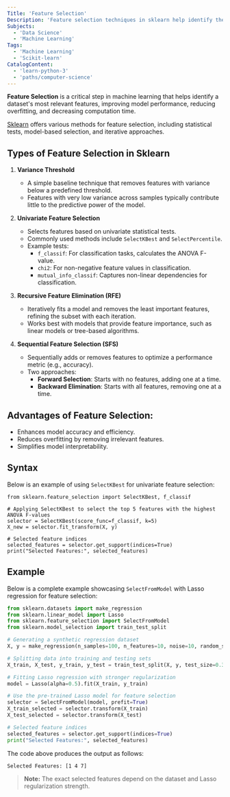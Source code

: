 ```yaml
---
Title: 'Feature Selection'
Description: 'Feature selection techniques in sklearn help identify the most relevant features in a dataset, improving model performance and reducing overfitting.'
Subjects:
  - 'Data Science'
  - 'Machine Learning'
Tags:
  - 'Machine Learning'
  - 'Scikit-learn'
CatalogContent:
  - 'learn-python-3'
  - 'paths/computer-science'
---
```


**Feature Selection** is a critical step in machine learning that helps identify a dataset's most relevant features, improving model performance, reducing overfitting, and decreasing computation time. 

[Sklearn](https://www.codecademy.com/resources/docs/sklearn) offers various methods for feature selection, including statistical tests, model-based selection, and iterative approaches.

## Types of Feature Selection in Sklearn

1. **Variance Threshold**
   - A simple baseline technique that removes features with variance below a predefined threshold.
   - Features with very low variance across samples typically contribute little to the predictive power of the model.

2.  **Univariate Feature Selection**
    - Selects features based on univariate statistical tests.
    - Commonly used methods include `SelectKBest` and `SelectPercentile`.
    - Example tests:
        - `f_classif`: For classification tasks, calculates the ANOVA F-value.
        - `chi2`: For non-negative feature values in classification.
        - `mutual_info_classif`: Captures non-linear dependencies for classification.

3. **Recursive Feature Elimination (RFE)**
    - Iteratively fits a model and removes the least important features, refining the subset with each iteration.
    - Works best with models that provide feature importance, such as linear models or tree-based algorithms.

4. **Sequential Feature Selection (SFS)**
    - Sequentially adds or removes features to optimize a performance metric (e.g., accuracy).
    - Two approaches:
        - **Forward Selection**: Starts with no features, adding one at a time.
        - **Backward Elimination**: Starts with all features, removing one at a time.
 
## Advantages of Feature Selection:
- Enhances model accuracy and efficiency.
- Reduces overfitting by removing irrelevant features.
- Simplifies model interpretability.

## Syntax

Below is an example of using `SelectKBest` for univariate feature selection:

```pseudo
from sklearn.feature_selection import SelectKBest, f_classif

# Applying SelectKBest to select the top 5 features with the highest ANOVA F-values
selector = SelectKBest(score_func=f_classif, k=5)
X_new = selector.fit_transform(X, y)

# Selected feature indices
selected_features = selector.get_support(indices=True)
print("Selected Features:", selected_features)
```

## Example

Below is a complete example showcasing `SelectFromModel` with Lasso regression for feature selection:

```py
from sklearn.datasets import make_regression
from sklearn.linear_model import Lasso
from sklearn.feature_selection import SelectFromModel
from sklearn.model_selection import train_test_split

# Generating a synthetic regression dataset
X, y = make_regression(n_samples=100, n_features=10, noise=10, random_state=42)

# Splitting data into training and testing sets
X_train, X_test, y_train, y_test = train_test_split(X, y, test_size=0.3, random_state=42)

# Fitting Lasso regression with stronger regularization
model = Lasso(alpha=0.5).fit(X_train, y_train)

# Use the pre-trained Lasso model for feature selection
selector = SelectFromModel(model, prefit=True)
X_train_selected = selector.transform(X_train)
X_test_selected = selector.transform(X_test)

# Selected feature indices
selected_features = selector.get_support(indices=True)
print("Selected Features:", selected_features)
```

The code above produces the output as follows:

```shell
Selected Features: [1 4 7]
```

> **Note:** The exact selected features depend on the dataset and Lasso regularization strength.
